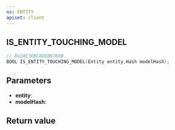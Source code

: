 ```yaml
---
ns: ENTITY
apiset: client
---
```

## IS_ENTITY_TOUCHING_MODEL

```c
// 0x2AE3EBC8DEB9768B
BOOL IS_ENTITY_TOUCHING_MODEL(Entity entity,Hash modelHash);
```


## Parameters
* **entity**:
* **modelHash**:

## Return value